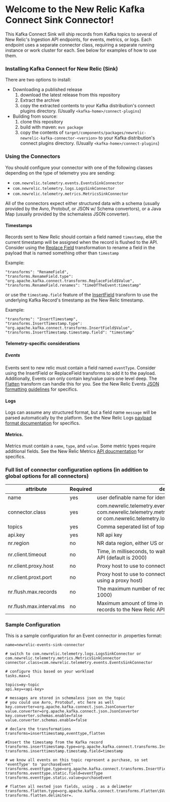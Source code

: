 # Welcome to the New Relic Kafka Connect Sink Connector!

This Kafka Connect Sink will ship records from Kafka topics to several of New Relic's Ingestion API endpoints, for events, metrics, or logs.
Each endpoint uses a separate connector class, requiring a separate running instance or work cluster for each.
See below for examples of how to use them.

### Installing Kafka Connect for New Relic (Sink) 
There are two options to install:
- Downloading a published release
    1. download the latest release from this repository
    2. Extract the archive
    3. copy the extracted contents to your Kafka distribution's connect plugins directory.  (Usually `<kafka-home>/connect-plugins`)
 - Building from source:
     1. clone this repository
     2. build with maven:  `mvn package`
     3. copy the contents of `target/components/packages/newrelic-newrelic-kafka-connector-<version>` to your Kafka distribution's connect plugins directory.  (Usually `<kafka-home>/connect-plugins`)

### Using the Connectors

You should configure your connector with one of the following classes depending on the type of telemetry you are sending:
- `com.newrelic.telemetry.events.EventsSinkConnector`
- `com.newrelic.telemetry.logs.LogsSinkConnector`
- `com.newrelic.telemetry.metrics.MetricsSinkConnector`

All of the connectors expect either structured data with a schema (usually provided by the Avro, Protobuf, or JSON w/ Schema convertors), or a Java Map (usually provided by the schemaless JSON converter).

#### Timestamps
Records sent to New Relic should contain a field named `timestamp`, else the current timestamp will be assigned when the record is flushed to the API.
Consider using the [Replace Field](https://docs.confluent.io/platform/current/connect/transforms/replacefield.html) transformation to rename a field in the payload that is named something other than `timestamp`

Example:
```
"transforms": "RenameField",
"transforms.RenameField.type": "org.apache.kafka.connect.transforms.ReplaceField$Value",
"transforms.RenameField.renames": "timeOfTheEvent:timestamp"
```
or use the `timestamp.field` feature of the [InsertField](https://docs.confluent.io/platform/current/connect/transforms/insertfield.html) transform to use the underlying Kafka Record's timestamp as the New Relic timestamp.

Example:
```
"transforms": "InsertTimestamp",
"transforms.InsertTimestamp.type": "org.apache.kafka.connect.transforms.InsertField$Value",
"transforms.InsertTimestamp.timestamp.field": "timestamp"
```

#### Telemetry-specific considerations

##### Events
Events sent to new relic must contain a field named `eventType`.  Consider using the InsertField or ReplaceField transforms to add it to the payload.
Additionally, Events can only contain key/value pairs one level deep. The [Flatten](https://docs.confluent.io/platform/current/connect/transforms/flatten.html) transform can handle this for you. 
See the New Relic Events [JSON formatting guidelines](https://docs.newrelic.com/docs/telemetry-data-platform/ingest-apis/introduction-event-api/#instrument) for specifics.

#### Logs
Logs can assume any structured format, but a field name `message` will be parsed automatically by the platform.
See the New Relic Logs [payload format documentation](https://docs.newrelic.com/docs/logs/log-management/log-api/introduction-log-api/#payload-format) for specifics.

#### Metrics.
Metrics must contain a `name`, `type`, and `value`.  Some metric types require additional fields.
See the New Relic Metrics [API doucmentation](https://docs.newrelic.com/docs/telemetry-data-platform/ingest-apis/report-metrics-metric-api/#new-relic-guidelines) for specifics.

### Full list of connector configuration options (in addition to global options for all connectors)
  | attribute     | Required |                          description          |
  | ------------- | -------- | --------------------------------------------- |
  |name          | yes | user definable name for identifying connector |
  |connector.class| yes | com.newrelic.telemetry.events.EventsSinkConnector(Events), com.newrelic.telemetry.metrics.MetricsSinkConnector(Metrics), or com.newrelic.telemetry.logs.LogsSinkConnector(Logs)|
  |topics         | yes | Comma seperated list of topics the connector listens to.|
  |api.key        | yes | NR api key |
  |nr.region      | no  | NR data region, either US or EU (default: US) |
  |nr.client.timeout | no | Time, in milliseconds, to wait for a response from the New Relic API (default is 2000)|
  |nr.client.proxy.host| no | Proxy host to use to connect to the New Relic API |
  |nr.client.proxt.port | no | Proxy host to use to connect to the New Relic API (required if using a proxy host) | 
  |nr.flush.max.records | no  | The maximum number of records to send in a payload. (default: 1000) |
  |nr.flush.max.interval.ms | no  | Maximum amount of time in milliseconds to wait before flushing records to the New Relic API. (default: 5000) |
  

### Sample Configuration
This is a sample configuration for an Event connector in .properties format:
```
name=newrelic-events-sink-connector

# switch to com.newrelic.telemetry.logs.LogsSinkConnector or com.newrelic.telemetry.metrics.MetricsSinkConnector
connector.class=com.newrelic.telemetry.events.EventsSinkConnector

# configure this based on your workload
tasks.max=1

topics=my-topic
api.key=<api-key>

# messages are stored in schemaless json on the topic
# you could use Avro, Protobuf, etc here as well
key.converter=org.apache.kafka.connect.json.JsonConverter
value.converter=org.apache.kafka.connect.json.JsonConverter
key.converter.schemas.enable=false
value.converter.schemas.enable=false

# declare the transformations
transforms=inserttimestamp,eventtype,flatten

#Insert the timestamp from the Kafka record
transforms.inserttimestamp.type=org.apache.kafka.connect.transforms.InsertField$Value
transforms.inserttimestamp.timestamp.field=timestamp

# we know all events on this topic represent a purchase, so set 'eventType' to 'purchaseEvent'
transforms.eventtype.type=org.apache.kafka.connect.transforms.InsertField$Value
transforms.eventtype.static.field=eventType
transforms.eventtype.static.value=purchaseEvent

# flatten all nested json fields, using . as a delimeter
transforms.flatten.type=org.apache.kafka.connect.transforms.Flatten\$Value
transforms.flatten.delimiter=.
```
